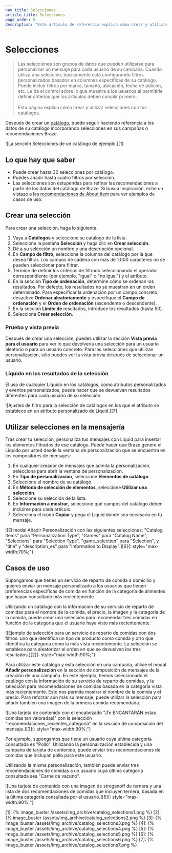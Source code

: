 ```yaml
---
nav_title: Selecciones
article_title: Selecciones
page_order: 5
description: "Este artículo de referencia explica cómo crear y utilizar selecciones con sus catálogos para referenciar datos en sus campañas Braze."
---
```


# Selecciones

> Las selecciones son grupos de datos que pueden utilizarse para personalizar un mensaje para cada usuario de su campaña. Cuando utiliza una selección, básicamente está configurando filtros personalizados basados en columnas específicas de su catálogo. Puede incluir filtros por marca, tamaño, ubicación, fecha de adición, etc. Le da el control sobre lo que muestra a los usuarios al permitirle definir criterios que los artículos deben cumplir primero.<br><br>Esta página explica cómo crear y utilizar selecciones con tus catálogos.

Después de crear un [catálogo]({{site.baseurl}}/user_guide/personalization_and_dynamic_content/catalogs/), puede seguir haciendo referencia a los datos de su catálogo incorporando selecciones en sus campañas o recomendaciones Braze.

![La sección Selecciones de un catálogo de ejemplo.][1]

## Lo que hay que saber

- Puede crear hasta 30 selecciones por catálogo.
- Puedes añadir hasta cuatro filtros por selección.
- Las selecciones son estupendas para refinar las recomendaciones a partir de los datos del catálogo de Braze. Si busca inspiración, eche un vistazo a [las recomendaciones de About item]({{site.baseurl}}/user_guide/brazeai/recommendations/about_item_recommendations/) para ver ejemplos de casos de uso.

## Crear una selección

Para crear una selección, haga lo siguiente.

1. Vaya a **Catálogos** y seleccione su catálogo de la lista.
2. Seleccione la pestaña **Selección** y haga clic en **Crear selección**.
3. Dé a su selección un nombre y una descripción opcional.
4. En **Campo de filtro**, seleccione la columna del catálogo por la que desea filtrar. Los campos de cadena con más de 1.000 caracteres no se pueden seleccionar para filtrar.
5. Termine de definir los criterios de filtrado seleccionando el operador correspondiente (por ejemplo, "igual" o "no igual") y el atributo.
6. En la sección **Tipo de ordenación**, determine cómo se ordenan los resultados. Por defecto, los resultados no se muestran en un orden determinado. Para especificar la ordenación por un campo concreto, desactive **Ordenar aleatoriamente** y especifique el **Campo de ordenación** y el **Orden de ordenación** (ascendente o descendente).
7. En la sección **Límite de** resultados, introduce los resultados (hasta 50).
8. Selecciona **Crear selección**.

### Prueba y vista previa

Después de crear una selección, puedes utilizar la sección **Vista previa para el usuario** para ver lo que devolvería una selección para un usuario aleatorio o para un usuario concreto. Para las selecciones que utilizan personalización, sólo puedes ver la vista previa después de seleccionar un usuario.

### Líquido en los resultados de la selección

El uso de cualquier Líquido en los catálogos, como atributos personalizados y eventos personalizados, puede hacer que se devuelvan resultados diferentes para cada usuario de su selección. 





![Ajustes de filtro para la selección de catálogos en los que el atributo se establece en un atributo personalizado de Liquid.][7]

## Utilizar selecciones en la mensajería

Tras crear tu selección, personaliza tus mensajes con Liquid para insertar los elementos filtrados de ese catálogo. Puede hacer que Braze genere el Líquido por usted desde la ventana de personalización que se encuentra en los compositores de mensajes:

1. En cualquier creador de mensajes que admita la personalización, selecciona <i class="fa-solid fa-circle-plus" style="color: #12aec5;" title="Añadir personalización"></i> para abrir la ventana de personalización.
2. En **Tipo de personalización**, seleccione **Elementos de catálogo**.
3. Seleccione el nombre de su catálogo.
4. En **Método de selección de elementos**, seleccione **Utilizar una selección**.
4. Seleccione su selección de la lista.
5. En **Información a mostrar**, seleccione qué campos del catálogo deben incluirse para cada artículo.
6. Selecciona el icono **Copiar** y pega el Liquid donde sea necesario en tu mensaje.

![El modal Añadir Personalización con las siguientes selecciones: "Catalog Items" para "Personalization Type", "Games" para "Catalog Name", "Selections" para "Selection Type", "game_selection" para "Selection", y "title" y "description_es" para "Information to Display".][6]{: style="max-width:70%;"}

## Casos de uso

Supongamos que tienes un servicio de reparto de comida a domicilio y quieres enviar un mensaje personalizado a los usuarios que tienen preferencias específicas de comida en función de la categoría de alimentos que hayan consultado más recientemente. 

Utilizando un catálogo con la información de su servicio de reparto de comidas para el nombre de la comida, el precio, la imagen y la categoría de la comida, puede crear una selección para recomendar tres comidas en función de la categoría que el usuario haya visto más recientemente.

![Ejemplo de selección para un servicio de reparto de comidas con dos filtros: uno que identifica un tipo de producto como comida y otro que identifica la categoría como la más vista recientemente. La selección se establece para aleatorizar el orden en que se devuelven los tres resultados.][2]{: style="max-width:90%;"}

Para utilizar este catálogo y esta selección en una campaña, utilice el modal **Añadir personalización** en la sección de composición de mensajes de la creación de una campaña. En este ejemplo, hemos seleccionado el catálogo con la información de su servicio de reparto de comidas, y la selección para recomendaciones de comidas basada en la categoría vista más recientemente. Esto nos permite mostrar el nombre de la comida y el precio. Para reforzar aún más su mensaje, puede utilizar la selección para añadir también una imagen de la primera comida recomendada.

![Una tarjeta de contenido con el encabezado "¡Te ENCANTARÁN estas comidas tan valoradas!" con la selección "recomendaciones_recientes_categoría" en la sección de composición del mensaje.][3]{: style="max-width:90%;"}

Por ejemplo, supongamos que tiene un usuario cuya última categoría consultada es "Pollo". Utilizando la personalización establecida y una campaña de tarjeta de contenido, puede enviar tres recomendaciones de comidas que incluyan pollo para este usuario.



Utilizando la misma personalización, también puede enviar tres recomendaciones de comidas a un usuario cuya última categoría consultada sea "Carne de vacuno".

![Una tarjeta de contenido con una imagen de stroganoff de ternera y una lista de dos recomendaciones de comidas que incluyen ternera, basada en la última categoría consultada por el usuario.][5]{: style="max-width:90%;"}


[1]: {% image_buster /assets/img_archive/catalog_selections1.png %}
[2]: {% image_buster /assets/img_archive/catalog_selections2.png %}
[3]: {% image_buster /assets/img_archive/catalog_selections3.png %}
[4]: {% image_buster /assets/img_archive/catalog_selections4.png %}
[5]: {% image_buster /assets/img_archive/catalog_selections5.png %}
[6]: {% image_buster /assets/img_archive/catalog_selections6.png %}
[7]: {% image_buster /assets/img_archive/catalog_selections7.png %}
